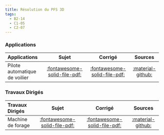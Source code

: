```yaml
---
title: Résolution du PFS 3D 
tags:
  - B2-14
  - C1-05
  - C2-07
---
```


[comment]: <> (Généré automatiquement par ALL_PDF/make_markdown.py, creation_fichiers_activites)


### Applications 
 
| Applications | Sujet | Corrigé | Sources  | 
| :-------------- | :---: | :-----: | :------: | 
| Pilote automatique de voilier | [:fontawesome-solid-file-pdf:](https://xpessoles-cpge.fr/pdf/Cy_11_Ch_03_PFS_3D_Application_01_Safran_Sujet.pdf) | [:fontawesome-solid-file-pdf:](https://xpessoles-cpge.fr/pdf/Cy_11_Ch_03_PFS_3D_Application_01_Safran_Corrige.pdf) | [:material-github:](https://github.com/xpessoles/PSI_Cy_11_Statique_Revisions/tree/main/Chapitre_03_Strategie/Cy_11_Ch_03_PFS_3D_Application_01_Safran) | 

### Travaux Dirigés 
 
| Travaux Dirigés | Sujet | Corrigé | Sources  | 
| :-------------- | :---: | :-----: | :------: | 
| Machine de forage | [:fontawesome-solid-file-pdf:](https://xpessoles-cpge.fr/pdf/Cy_11_Ch_03_PFS_3D_TD_01_Foreuse_Sujet.pdf) | [:fontawesome-solid-file-pdf:](https://xpessoles-cpge.fr/pdf/Cy_11_Ch_03_PFS_3D_TD_01_Foreuse_Corrige.pdf) | [:material-github:](https://github.com/xpessoles/PSI_Cy_11_Statique_Revisions/tree/main/Chapitre_03_Strategie/Cy_11_Ch_03_PFS_3D_TD_01_Foreuse) | 



